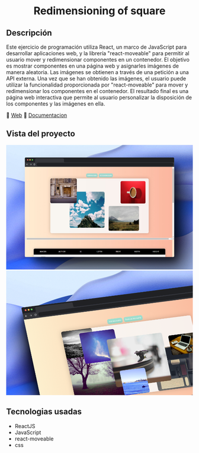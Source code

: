<h1 align="center">Redimensioning of square</h1>

## Descripción

Este ejercicio de programación utiliza React, un marco de JavaScript para desarrollar aplicaciones web, y la librería "react-moveable" para permitir al usuario mover y redimensionar componentes en un contenedor. El objetivo es mostrar componentes en una página web y asignarles imágenes de manera aleatoria. Las imágenes se obtienen a través de una petición a una API externa. Una vez que se han obtenido las imágenes, el usuario puede utilizar la funcionalidad proporcionada por "react-moveable" para mover y redimensionar los componentes en el contenedor. El resultado final es una página web interactiva que permite al usuario personalizar la disposición de los componentes y las imágenes en ella.

:link: [Web](https://redimensioning-of-square.netlify.app/)
:link: [Documentacion](https://eddybel.github.io/Redimensioning-of-square/)

<!-- :link: [Documentacion](https://eddybel.github.io/Redimensioning-of-square/) -->

## Vista del proyecto

![captura_del_proyecto](./assets/Preview.png)
![captura_del_proyecto](./assets/Preview_2.png)

## Tecnologias usadas

- ReactJS
- JavaScript
- react-moveable
- css
